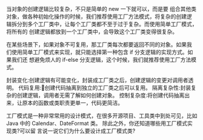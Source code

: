 当对象的创建逻辑比较复杂，不只是简单的 new 一下就可以，而是要 组合其他类对象，做各种初始化操作的时候，我们推荐使用工厂方法模式，将复杂的创建逻 辑拆分到多个工厂类中，让每个工厂类都不至于过于复杂。而使用简单工厂模式，将所有的 创建逻辑都放到一个工厂类中，会导致这个工厂类变得很复杂。

在某些场景下，如果对象不可复用，那工厂类每次都要返回不同的对象。如果我 们使用简单工厂模式来实现，就只能选择第一种包含 if 分支逻辑的实现方式。如果我们还 想避免烦人的 if-else 分支逻辑，这个时候，我们就推荐使用工厂方法模式。

封装变化:创建逻辑有可能变化，封装成工厂类之后，创建逻辑的变更对调用者透明。
代码复用:􏰀创建代码抽离到独立的工厂类之后可以复用。 
隔离复杂性:封装复杂的创建逻辑，调用者无需了解如何创建对象。 
控制复杂度:将创建代码抽离出来，让原本的函数或类职责更单一，代码更简洁。


工厂模式是一种非常常用的设计模式，在很多开源项目、工具类中到处可见，比如 Java 中的 Calendar、DateFormat 类。
除此之外，你还知道哪些用工厂模式实现类?可以留 言说一说它们为什么要设计成工厂模式类?